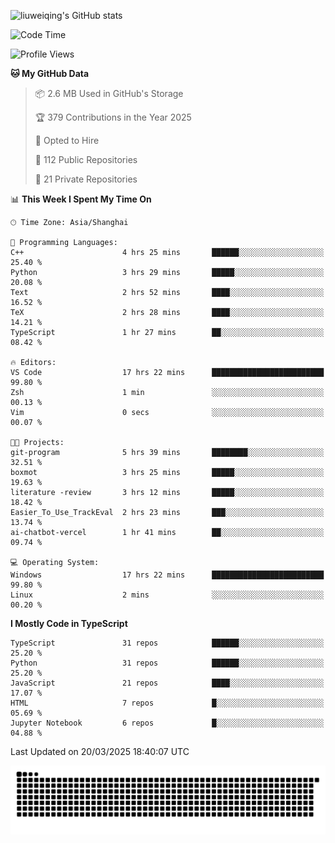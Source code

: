 ![liuweiqing's GitHub stats](https://github-readme-stats.vercel.app/api?username=14790897&show_icons=true&locale=cn&include_all_commits=true&count_private=true)

<!--START_SECTION:waka-->
![Code Time](http://img.shields.io/badge/Code%20Time-2%2C021%20hrs%206%20mins-blue)

![Profile Views](http://img.shields.io/badge/Profile%20Views-21-blue)

**🐱 My GitHub Data** 

> 📦 2.6 MB Used in GitHub's Storage 
 > 
> 🏆 379 Contributions in the Year 2025
 > 
> 💼 Opted to Hire
 > 
> 📜 112 Public Repositories 
 > 
> 🔑 21 Private Repositories 
 > 
📊 **This Week I Spent My Time On** 

```text
🕑︎ Time Zone: Asia/Shanghai

💬 Programming Languages: 
C++                      4 hrs 25 mins       ██████░░░░░░░░░░░░░░░░░░░   25.40 % 
Python                   3 hrs 29 mins       █████░░░░░░░░░░░░░░░░░░░░   20.08 % 
Text                     2 hrs 52 mins       ████░░░░░░░░░░░░░░░░░░░░░   16.52 % 
TeX                      2 hrs 28 mins       ████░░░░░░░░░░░░░░░░░░░░░   14.21 % 
TypeScript               1 hr 27 mins        ██░░░░░░░░░░░░░░░░░░░░░░░   08.42 % 

🔥 Editors: 
VS Code                  17 hrs 22 mins      █████████████████████████   99.80 % 
Zsh                      1 min               ░░░░░░░░░░░░░░░░░░░░░░░░░   00.13 % 
Vim                      0 secs              ░░░░░░░░░░░░░░░░░░░░░░░░░   00.07 % 

🐱‍💻 Projects: 
git-program              5 hrs 39 mins       ████████░░░░░░░░░░░░░░░░░   32.51 % 
boxmot                   3 hrs 25 mins       █████░░░░░░░░░░░░░░░░░░░░   19.63 % 
literature -review       3 hrs 12 mins       █████░░░░░░░░░░░░░░░░░░░░   18.42 % 
Easier_To_Use_TrackEval  2 hrs 23 mins       ███░░░░░░░░░░░░░░░░░░░░░░   13.74 % 
ai-chatbot-vercel        1 hr 41 mins        ██░░░░░░░░░░░░░░░░░░░░░░░   09.74 % 

💻 Operating System: 
Windows                  17 hrs 22 mins      █████████████████████████   99.80 % 
Linux                    2 mins              ░░░░░░░░░░░░░░░░░░░░░░░░░   00.20 % 
```

**I Mostly Code in TypeScript** 

```text
TypeScript               31 repos            ██████░░░░░░░░░░░░░░░░░░░   25.20 % 
Python                   31 repos            ██████░░░░░░░░░░░░░░░░░░░   25.20 % 
JavaScript               21 repos            ████░░░░░░░░░░░░░░░░░░░░░   17.07 % 
HTML                     7 repos             █░░░░░░░░░░░░░░░░░░░░░░░░   05.69 % 
Jupyter Notebook         6 repos             █░░░░░░░░░░░░░░░░░░░░░░░░   04.88 % 
```




 Last Updated on 20/03/2025 18:40:07 UTC
<!--END_SECTION:waka-->

<picture>
  <source media="(prefers-color-scheme: dark)" srcset="https://raw.githubusercontent.com/14790897/14790897/output/github-contribution-grid-snake-dark.svg" />
  <source media="(prefers-color-scheme: light)" srcset="https://raw.githubusercontent.com/14790897/14790897/output/github-contribution-grid-snake.svg" />
  <img alt="github-snake" src="https://raw.githubusercontent.com/14790897/14790897/output/github-contribution-grid-snake.svg" />
</picture>
